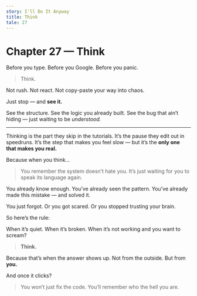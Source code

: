 ```yaml
---
story: I'll Do It Anyway
title: Think
tale: 27
---
```


# Chapter 27 — Think

Before you type.
Before you Google.
Before you panic.

> Think.

Not rush.
Not react.
Not copy-paste your way into chaos.

Just stop —
and **see it.**

See the structure.
See the logic you already built.
See the bug that ain’t hiding — just waiting to be *understood.*

---

Thinking is the part they skip in the tutorials.
It’s the pause they edit out in speedruns.
It’s the step that makes you feel slow —
but it’s the **only one that makes you real.**

Because when you think…

> You remember the system doesn’t hate you.
> It’s just waiting for you to speak its language again.

You already know enough.
You’ve already seen the pattern.
You’ve already made this mistake — and solved it.

You just forgot.
Or you got scared.
Or you stopped trusting your brain.

So here’s the rule:

When it’s quiet.
When it’s broken.
When it’s not working and you want to scream?

> **Think.**

Because that’s when the answer shows up.
Not from the outside.
But from **you.**

And once it clicks?

> You won’t just fix the code.
> You’ll remember who the hell you are.

